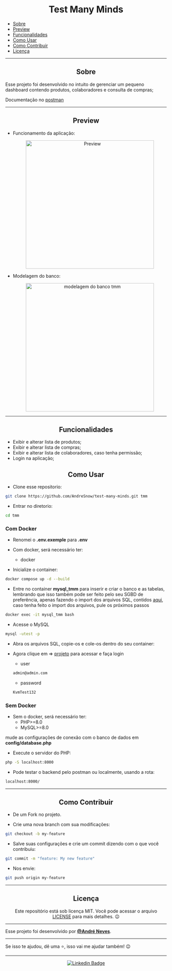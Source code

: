 <h1 align="center">Test Many Minds</h1>

   <p>
   
   - [Sobre](#sobre)
   - [Preview](#preview)
   - [Funcionalidades](#Funcionalidades)
   - [Como Usar](#como-usar)
   - [Como Contribuir](#como-contribuir)
   - [Licença](#licença)

   </p>

---

<h2 align="center">Sobre</h2>

Esse projeto foi desenvolvido no intuito de gerenciar um pequeno dashboard contendo produtos, colaboradores e consulta de compras;

Documentação no [postman](https://documenter.getpostman.com/view/14026033/2s93RNxueT)

<a href=""></a>

</p>

---

<h2 align="center">Preview</h2>

- Funcionamento da aplicação:

   <p align="center">
      <img src="https://i.ibb.co/hssSfqq/image.png" width="400" alt="Preview">
   </p>

- Modelagem do banco:
   <p align="center">
      <img src="https://i.ibb.co/hXfgb42/Captura-de-tela-2023-03-24-145809.png" alt="modelagem do banco tmm" border="0" width="400">
   </p>

---

<h2 align="center">Funcionalidades</h2>
   
- Exibir e alterar lista de produtos;
- Exibir e alterar lista de compras;
- Exibir e alterar lista de colaboradores, caso tenha permissão;
- Login na aplicação;

<h2 align="center">Como Usar</h2>

- Clone esse repositorio:

```sh
git clone https://github.com/AndreSnow/test-many-minds.git tmm
```

- Entrar no diretorio:

```sh
cd tmm
```

<h3> Com Docker </h3>

- Renomei o **.env.exemple** para **.env**
- Com docker, será necessário ter:

  - docker

- Inicialize o container:

```sh
docker compose up -d --build
```

- Entre no container **mysql_tmm** para inserir e criar o banco e as tabelas, lembrando que isso também pode ser feito pelo seu SGBD de preferência, apenas fazendo o import dos arquivos SQL, contidos [aqui](https://github.com/AndreSnow/test-many-minds/tree/master/sql), caso tenha feito o import dos arquivos, pule os próximos passos

```sh
docker exec -it mysql_tmm bash
```

- Acesse o MySQL

```sh
mysql -utest -p
```

- Abra os arquivos SQL, copie-os e cole-os dentro do seu container:

- Agora clique em => [projeto](localhost:88/index.php/) para acessar e faça login
  - user
  ```sh
  admin@admin.com
  ```
  - password
  ```sh
  KvmTest132
  ```

<h3>Sem Docker</h3>

- Sem o docker, será necessário ter:
  - PHP>=8.0
  - MySQL>=8.0

mude as configurações de conexão com o banco de dados em **config/database.php**

- Execute o servidor do PHP:

```sh
php -S localhost:8000
```

- Pode testar o backend pelo postman ou localmente, usando a rota:

```sh
localhost:8000/
```

---

<h2 align="center">Como Contribuir</h2>

- De um Fork no projeto.

- Crie uma nova branch com sua modificações:

```sh
git checkout -b my-feature
```

- Salve suas configurações e crie um commit dizendo com o que você contribuiu:

```sh
git commit -m "feature: My new feature"
```

- Nos envie:

```sh
git push origin my-feature
```

---

<h2 align="center">Licença</h2>

<p align="center">
   Este repositório está sob licença MIT. Você pode acessar o arquivo <a href="https://github.com/AndreSnow/test-many-minds/tree/master/sql">LICENSE</a> para mais detalhes. 😉
</p>

---

Esse projeto foi desenvolvido por **[@André Neves](https://www.linkedin.com/in/andré-n-922181a6/)**.

---

Se isso te ajudou, dê uma ⭐, isso vai me ajudar também!
😉

---

   <div align="center">

[![Linkedin Badge](https://img.shields.io/badge/-Andre%20Neves-292929?style=flat-square&logo=Linkedin&logoColor=white&link=https://www.linkedin.com/in/andr%C3%A9-n-922181a6/)](https://www.linkedin.com/in/andré-n-922181a6/)

   </div>
